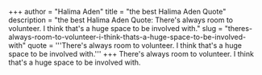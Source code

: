 +++
author = "Halima Aden"
title = "the best Halima Aden Quote"
description = "the best Halima Aden Quote: There's always room to volunteer. I think that's a huge space to be involved with."
slug = "theres-always-room-to-volunteer-i-think-thats-a-huge-space-to-be-involved-with"
quote = '''There's always room to volunteer. I think that's a huge space to be involved with.'''
+++
There's always room to volunteer. I think that's a huge space to be involved with.
